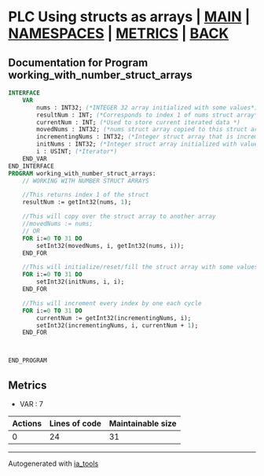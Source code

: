 # PLC Using structs as arrays | [MAIN] | [NAMESPACES] | [METRICS] | [BACK]  

## Documentation for Program working_with_number_struct_arrays  

```pascal
INTERFACE
    VAR 
        nums : INT32; (*INTEGER 32 array initialized with some values*)
        resultNum : INT; (*Corresponds to index 1 of nums struct array*)
        currentNum : INT; (*Used to store current iterated data *)
        movedNums : INT32; (*nums struct array copied to this struct array*)
        incrementingNums : INT32; (*Integer struct array that is incrementing every cycle by 1*)
        initNums : INT32; (*Integer struct array initialized with values from 0 - 31*)
        i : USINT; (*Iterator*)
    END_VAR
END_INTERFACE
PROGRAM working_with_number_struct_arrays:
    // WORKING WITH NUMBER STRUCT ARRAYS

    //This returns index 1 of the struct
    resultNum := getInt32(nums, 1);

    //This will copy over the struct array to another array
    //movedNums := nums;
    // OR
    FOR i:=0 TO 31 DO
    	setInt32(movedNums, i, getInt32(nums, i));
    END_FOR

    //This will initialize/reset/fill the struct array with some values
    FOR i:=0 TO 31 DO
    	setInt32(initNums, i, i);
    END_FOR

    //This will increment every index by one each cycle
    FOR i:=0 TO 31 DO
    	currentNum := getInt32(incrementingNums, i);
    	setInt32(incrementingNums, i, currentNum + 1);
    END_FOR



END_PROGRAM
```

## Metrics  

- VAR : 7

| Actions | Lines of code | Maintainable size |
| ------- | ------------- | ----------------- |
| 0 | 24 | 31 |

---
Autogenerated with [ia_tools](https://github.com/tkucic/ia_tools)  

[MAIN]: ../../../../index_st.md
[NAMESPACES]: ../../nsList_st.md
[METRICS]: ../../../metrics_st.md
[BACK]: ../nsMain_st.md
